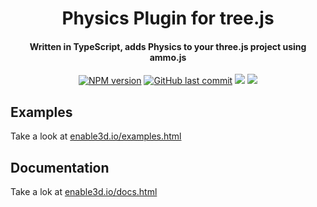 <h1 align="center">
  Physics Plugin for tree.js
</h1>

<h4 align="center">
  Written in TypeScript, adds Physics to your three.js project using ammo.js
</h4>

<p align="center">  
  <a href="https://www.npmjs.com/package/@enable3d/ammo-physics"><img src="https://img.shields.io/npm/v/@enable3d/ammo-physics?style=flat-square" alt="NPM version"></a>
  <a href="https://github.com/enable3d/enable3d/commits/master"><img src="https://img.shields.io/github/last-commit/yandeu/enable3d.svg?style=flat-square" alt="GitHub last commit"></a>
  <a href="https://github.com/prettier/prettier" alt="code style: prettier"><img src="https://img.shields.io/badge/code_style-prettier-ff69b4.svg?style=flat-square"></a>
  <a href="https://www.typescriptlang.org/"><img src="https://img.shields.io/badge/built%20with-TypeScript-blue?style=flat-square"></a>
</p>

## Examples

Take a look at [enable3d.io/examples.html](https://enable3d.io/examples.html)

## Documentation

Take a lok at [enable3d.io/docs.html](https://enable3d.io/docs.html)
